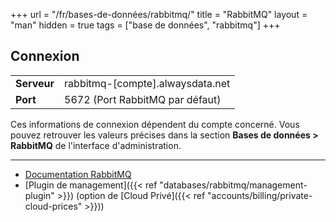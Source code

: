 +++
url = "/fr/bases-de-données/rabbitmq/"
title = "RabbitMQ"
layout = "man"
hidden = true
tags = ["base de données", "rabbitmq"]
+++

## Connexion

|             |                                  |
|-------------|----------------------------------|
| **Serveur** | rabbitmq-[compte].alwaysdata.net |
| **Port**    | 5672 (Port RabbitMQ par défaut)  |

Ces informations de connexion dépendent du compte concerné. Vous pouvez retrouver les valeurs précises dans la section **Bases de données > RabbitMQ** de l'interface d'administration.

---

- [Documentation RabbitMQ](https://www.rabbitmq.com/documentation.html)
- [Plugin de management]({{< ref "databases/rabbitmq/management-plugin" >}}) (option de [Cloud Privé]({{< ref "accounts/billing/private-cloud-prices" >}}))
